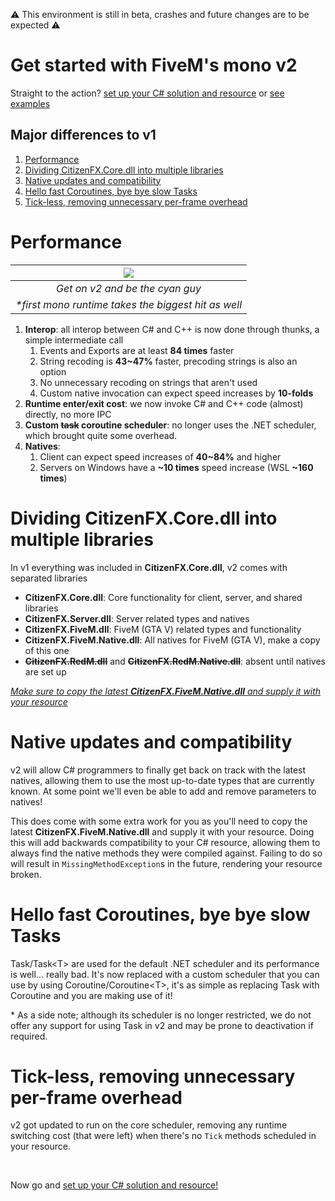 ⚠️ This environment is still in beta, crashes and future changes are to be expected ⚠️
# Get started with FiveM's mono v2
Straight to the action? [set up your C# solution and resource](Setup.md) or [see examples](Examples.md)

## Major differences to v1
1. [Performance](#performance)
2. [Dividing CitizenFX.Core.dll into multiple libraries](#dividing-citizenfxcoredll-into-multiple-libraries)
2. [Native updates and compatibility](#dividing-citizenfxcoredll-into-multiple-libraries)
3. [Hello fast Coroutines, bye bye slow Tasks](#native-updates-and-compatibility)
4. [Tick-less, removing unnecessary per-frame overhead](#tick-less-removing-unnecessary-per-frame-overhead)

# Performance
| ![](https://user-images.githubusercontent.com/102315529/233750229-141384dd-d36b-4399-b423-fde740a1e542.png) |
|:--:|
| *Get on v2 and be the cyan guy* |
| *\*first mono runtime takes the biggest hit as well* |
1. **Interop**: all interop between C# and C++ is now done through thunks, a simple intermediate call
	1. Events and Exports are at least **84 times** faster
	2. String recoding is **43~47%** faster, precoding strings is also an option
	3. No unnecessary recoding on strings that aren't used
	4. Custom native invocation can expect speed increases by **10-folds**
2. **Runtime enter/exit cost**: we now invoke C# and C++ code (almost) directly, no more IPC
3. **Custom ~~task~~ coroutine scheduler**: no longer uses the .NET scheduler, which brought quite some overhead.
4. **Natives**:
	1. Client can expect speed increases of **40~84%** and higher
	2. Servers on Windows have a **~10 times** speed increase (WSL **~160 times**)

# Dividing CitizenFX.Core.dll into multiple libraries
In v1 everything was included in **CitizenFX.Core.dll**, v2 comes with separated libraries 
* **CitizenFX.Core.dll**: Core functionality for client, server, and shared libraries
* **CitizenFX.Server.dll**: Server related types and natives
* **CitizenFX.FiveM.dll**: FiveM (GTA V) related types and functionality
* **CitizenFX.FiveM.Native.dll**: All natives for FiveM (GTA V), make a copy of this one
* ~~**CitizenFX.RedM.dll**~~ and ~~**CitizenFX.RedM.Native.dll**~~: absent until natives are set up

[*Make sure to copy the latest **CitizenFX.FiveM.Native.dll** and supply it with your resource*](#native-updates-and-compatibility)

# Native updates and compatibility
v2 will allow C# programmers to finally get back on track with the latest natives, allowing them to use the most up-to-date types that are currently known. At some point we'll even be able to add and remove parameters to natives!

This does come with some extra work for you as you'll need to copy the latest **CitizenFX.FiveM.Native.dll** and supply it with your resource. Doing this will add backwards compatibility to your C# resource, allowing them to always find the native methods they were compiled against. Failing to do so will result in `MissingMethodException`s in the future, rendering your resource broken.

# Hello fast Coroutines, bye bye slow Tasks
Task/Task\<T\> are used for the default .NET scheduler and its performance is well... really bad. It's now replaced with a custom scheduler that you can use by using Coroutine/Coroutine\<T\>, it's as simple as replacing Task with Coroutine and you are making use of it!

\* As a side note; although its scheduler is no longer restricted, we do not offer any support for using Task in v2 and may be prone to deactivation if required.

# Tick-less, removing unnecessary per-frame overhead
v2 got updated to run on the core scheduler, removing any runtime switching cost (that were left) when there's no `Tick` methods scheduled in your resource.

&nbsp;

Now go and [set up your C# solution and resource!](Setup.md)
